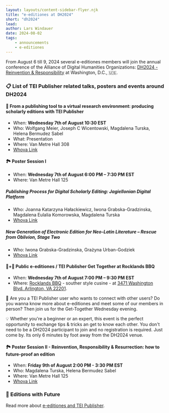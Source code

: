 ```yaml
---
layout: layouts/content-sidebar-flyer.njk
title: "e-editiones at DH2024"
short: "dh2024"
lead: 
author: Lars Windauer
date: 2024-08-02
tags:
    - announcements
    - e-editiones
--- 
```


From August 6 till 9, 2024 several e-editiones members will join the annual conference of the Alliance of Digital Humanities Organizations: [DH2024 - Reinvention & Responsibility](https://dh2024.adho.org/) at Washington, D.C., 🇺🇸. 

### 📋 List of TEI Publisher related talks, posters and events around DH2024

#### 🎤 From a publishing tool to a virtual research environment: producing scholarly editions with TEl Publisher 
* When: **Wednesday 7th of August 10:30 EST**
* Who: Wolfgang Meier, Joseph C Wicentowski, Magdalena Turska, Helena Bermudez Sabel
* What: Presentation
* Where: Van Metre Hall 308
* [Whova Link](https://whova.com/portal/webapp/dh_202407/Agenda/3915869)

#### 🏞️ Poster Session I 
* When: **Wednesday 7th of August 6:00 PM – 7:30 PM EST**
* Where: Van Metre Hall 125

##### Publishing Process for Digital Scholarly Editing: Jagiellonian Digital Platform 
* Who: Joanna Katarzyna Hałackiewicz,  Iwona Grabska-Gradzinska, Magdalena Eulalia Komorowska, Magdalena Turska
* [Whova Link](https://whova.com/portal/webapp/dh_202407/Artifact/107777)

##### New Generation of Electronic Edition for Neo-Latin Literature – Rescue from Oblivion, Stage Two
* Who: Iwona Grabska-Gradzinska, Grażyna Urban-Godziek
* [Whova Link](https://whova.com/portal/webapp/dh_202407/Artifact/108318)

#### 🥳+🍔 Public e-editiones / TEI Publisher Get Together at Rocklands BBQ
* When: **Wednesday 7th of August 7:00 PM – 9:30 PM EST**
* Where: [Rocklands BBQ](https://rocklands.com/locations/arlington-va/) - souther style cusine - at [3471 Washington Blvd. Arlington, VA 22201](https://maps.app.goo.gl/VqqA6XEUmabFegHD9).

🚀 Are you a TEI Publisher user who wants to connect with other users? Do you wanna know more about e-editiones and meet some of our members in person? Then join us for the Get-Together Wednesday evening.

💡 Whether you're a beginner or an expert, this event is the perfect opportunity to exchange tips & tricks an get to know each other. You don't need to be a DH2024 participant to join and no registration is required. Just come by. Its only 6 minutes by foot away from the DH2024 venue.

#### 🏞️ Poster Session II -  Reinvention, Responsibility & Resurrection: how to future-proof an edition
* When: **Friday 9th of August 2:00 PM - 3:30 PM EST**
* Who: Magdalena Turska, Helena Bermudez Sabel
* Where: Van Metre Hall 125
* [Whova Link](https://whova.com/portal/webapp/dh_202407/Artifact/108353)

### 📓 Editions with Future 
Read more about [e-editiones and TEI Publisher](/join).